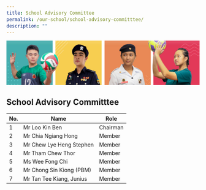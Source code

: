 ```yaml
---
title: School Advisory Committee
permalink: /our-school/school-advisory-committtee/
description: ""
---
```

![](/images/Our%20School/subbanner.jpg)

## School Advisory Committtee

<table>
<thead>
  <tr>
    <th>No.<br></th>
    <th>Name<br></th>
    <th>Role<br></th>
  </tr>
</thead>
<tbody>
  <tr>
    <td>1<br></td>
    <td>Mr Loo Kin Ben<br></td>
    <td>Chairman<br></td>
  </tr>
  <tr>
    <td>2<br></td>
    <td>Mr Chia Ngiang Hong<br></td>
    <td>Member<br></td>
  </tr>
  <tr>
    <td>3<br></td>
    <td>Mr Chew Lye Heng Stephen<br></td>
    <td>Member <br></td>
  </tr>
  <tr>
    <td>4<br></td>
    <td>Mr Tham Chew Thor<br></td>
    <td>Member<br></td>
  </tr>
  <tr>
    <td>5<br></td>
    <td>Ms Wee Fong Chi<br></td>
    <td>Member<br></td>
  </tr>
  <tr>
    <td>6<br></td>
    <td>Mr Chong Sin Kiong (PBM)<br></td>
    <td>Member<br></td>
  </tr>
  <tr>
    <td>7</td>
    <td>Mr Tan Tee Kiang, Junius  <br></td>
    <td>Member </td>
  </tr>
</tbody>
</table>